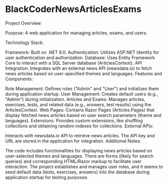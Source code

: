 # BlackCoderNewsArticlesExams
Project Overview:

Purpose: A web application for managing articles, exams, and users.

Technology Stack:

Framework: Built on .NET 6.0.
Authentication: Utilizes ASP.NET Identity for user authentication and authorization.
Database: Uses Entity Framework Core to interact with a SQL Server database (ArticlesContext).
API Integration: Integrates with an external news API (newsdata.io) to fetch news articles based on user-specified themes and languages.
Features and Components:

Role Management: Defines roles ("Admin" and "User") and initializes them during application startup.
User Management: Creates default users (e.g., "Admin") during initialization.
Articles and Exams: Manages articles, exercises, tests, and related data (e.g., answers, test results) using the ArticlesContext.
Web Pages: Contains Razor Pages (Articles.Pages) that display fetched news articles based on user search parameters (theme and languages).
Extensions: Provides custom extensions, like shuffling collections and obtaining random indexes for collections.
External APIs:

Interacts with newsdata.io API to retrieve news articles. The API key and URL are stored in the application for integration.
Additional Notes:

The code includes functionalities for displaying news articles based on user-selected themes and languages.
There are forms (likely for search queries) and corresponding HTML/Razor markup to facilitate user interaction.
The project establishes and manages user roles, and it seems to seed default data (tests, exercises, answers) into the database during application startup for testing purposes.
